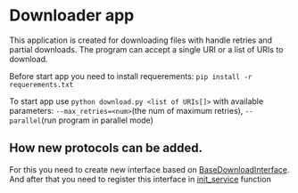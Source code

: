 # Downloader app

This application is created for downloading files with handle retries and partial downloads.
The program can accept a single URI or a list of URIs to download.

Before start app you need to install requerements: `pip install -r requerements.txt`

To start app use `python download.py <list of URIs[]>` 
with available parameters: 
`--max_retries=<num>`(the num of maximum retries), 
`--parallel`(run program in parallel mode)

## How new protocols can be added.
For this you need to create new interface based on [BaseDownloadInterface](./provider/base.py).
And after that you need to register this interface in [init_service](./service.py) function

